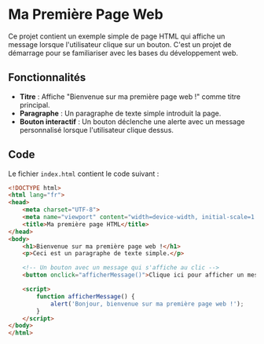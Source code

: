 # Ma Première Page Web

Ce projet contient un exemple simple de page HTML qui affiche un message lorsque l'utilisateur clique sur un bouton. C'est un projet de démarrage pour se familiariser avec les bases du développement web.

## Fonctionnalités

- **Titre** : Affiche "Bienvenue sur ma première page web !" comme titre principal.
- **Paragraphe** : Un paragraphe de texte simple introduit la page.
- **Bouton interactif** : Un bouton déclenche une alerte avec un message personnalisé lorsque l'utilisateur clique dessus.

## Code

Le fichier `index.html` contient le code suivant :

```html
<!DOCTYPE html>
<html lang="fr">
<head>
    <meta charset="UTF-8">
    <meta name="viewport" content="width=device-width, initial-scale=1.0">
    <title>Ma première page HTML</title>
</head>
<body>
    <h1>Bienvenue sur ma première page web !</h1>
    <p>Ceci est un paragraphe de texte simple.</p>

    <!-- Un bouton avec un message qui s'affiche au clic -->
    <button onclick="afficherMessage()">Clique ici pour afficher un message</button>

    <script>
        function afficherMessage() {
            alert('Bonjour, bienvenue sur ma première page web !');
        }
    </script>
</body>
</html>
